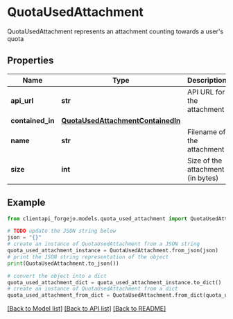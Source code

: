 # QuotaUsedAttachment

QuotaUsedAttachment represents an attachment counting towards a user's quota

## Properties

Name | Type | Description | Notes
------------ | ------------- | ------------- | -------------
**api_url** | **str** | API URL for the attachment | [optional] 
**contained_in** | [**QuotaUsedAttachmentContainedIn**](QuotaUsedAttachmentContainedIn.md) |  | [optional] 
**name** | **str** | Filename of the attachment | [optional] 
**size** | **int** | Size of the attachment (in bytes) | [optional] 

## Example

```python
from clientapi_forgejo.models.quota_used_attachment import QuotaUsedAttachment

# TODO update the JSON string below
json = "{}"
# create an instance of QuotaUsedAttachment from a JSON string
quota_used_attachment_instance = QuotaUsedAttachment.from_json(json)
# print the JSON string representation of the object
print(QuotaUsedAttachment.to_json())

# convert the object into a dict
quota_used_attachment_dict = quota_used_attachment_instance.to_dict()
# create an instance of QuotaUsedAttachment from a dict
quota_used_attachment_from_dict = QuotaUsedAttachment.from_dict(quota_used_attachment_dict)
```
[[Back to Model list]](../README.md#documentation-for-models) [[Back to API list]](../README.md#documentation-for-api-endpoints) [[Back to README]](../README.md)



